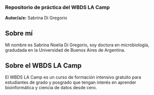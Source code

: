 ### Repositorio de práctica del WBDS LA Camp

**Autor/a/e:** Sabrina Di Gregorio

## Sobre mí
Mi nombre es Sabrina Noelia Di Gregorio, soy doctora en microbiología, gradudada en la Universidad de Buenos Aires de Argentina.

## Sobre el WBDS LA Camp
El WBDS LA Camp es un curso de formación intensivo gratuito para estudiantes de grado y posgrado que tengan interés en aprender bioinformática y ciencia de datos desde cero.
